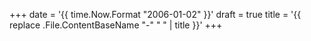 +++
date = '{{ time.Now.Format "2006-01-02" }}'
draft = true
title = '{{ replace .File.ContentBaseName "-" " " | title }}'
+++
